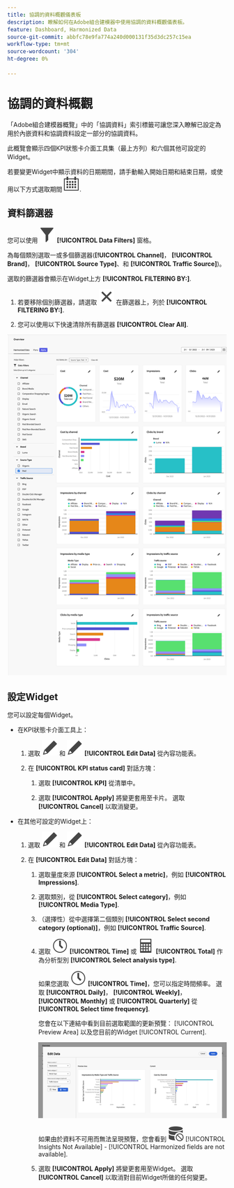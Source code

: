 ```yaml
---
title: 協調的資料概觀儀表板
description: 瞭解如何在Adobe組合建模器中使用協調的資料概觀儀表板。
feature: Dashboard, Harmonized Data
source-git-commit: abbfc78e9fa774a240d000131f35d3dc257c15ea
workflow-type: tm+mt
source-wordcount: '304'
ht-degree: 0%

---
```



# 協調的資料概觀

「Adobe組合建模器概覽」中的「協調資料」索引標籤可讓您深入瞭解已設定為用於內嵌資料和協調資料設定一部分的協調資料。

此概覽會顯示四個KPI狀態卡介面工具集（最上方列）和六個其他可設定的Widget。

若要變更Widget中顯示資料的日期期間，請手動輸入開始日期和結束日期，或使用以下方式選取期間 ![行事曆](../assets/icons/Calendar.svg).

## 資料篩選器

您可以使用 ![篩選](../assets/icons/Filter.svg) **[!UICONTROL Data Filters]** 窗格。

為每個類別選取一或多個篩選器(**[!UICONTROL Channel]**， **[!UICONTROL Brand]**， **[!UICONTROL Source Type]**、和 **[!UICONTROL Traffic Source]**)。

選取的篩選器會顯示在Widget上方 **[!UICONTROL FILTERING BY:]**.

1. 若要移除個別篩選器，請選取 ![關閉](../assets/icons/Close.svg) 在篩選器上，列於 **[!UICONTROL FILTERING BY:]**.

1. 您可以使用以下快速清除所有篩選器 **[!UICONTROL Clear All]**.

![協調的資料概觀](../assets/harmonized-data-overview.png)


## 設定Widget

您可以設定每個Widget。

* 在KPI狀態卡介面工具上：

   1. 選取 ![編輯](../assets/icons/Edit.svg) 和 ![編輯](../assets/icons/Edit.svg) **[!UICONTROL Edit Data]** 從內容功能表。

   1. 在 **[!UICONTROL KPI status card]** 對話方塊：

      1. 選取 **[!UICONTROL KPI]** 從清單中。

      1. 選取 **[!UICONTROL Apply]** 將變更套用至卡片。 選取 **[!UICONTROL Cancel]** 以取消變更。

* 在其他可設定的Widget上：

   1. 選取 ![編輯](../assets/icons/Edit.svg) 和 ![編輯](../assets/icons/Edit.svg) **[!UICONTROL Edit Data]** 從內容功能表。

   1. 在 **[!UICONTROL Edit Data]** 對話方塊：

      1. 選取量度來源 **[!UICONTROL Select a metric]**，例如 **[!UICONTROL Impressions]**.
      1. 選取類別，從 **[!UICONTROL Select category]**，例如 **[!UICONTROL Media Type]**.
      1. （選擇性）從中選擇第二個類別 **[!UICONTROL Select second category (optional)]**，例如 **[!UICONTROL Traffic Source]**.
      1. 選取 ![時鐘](../assets/icons/Clock.svg) **[!UICONTROL Time]** 或 ![電腦](../assets/icons/Calculator.svg) **[!UICONTROL Total]** 作為分析型別 **[!UICONTROL Select analysis type]**.

         如果您選取 ![時鐘](../assets/icons/Clock.svg) **[!UICONTROL Time]**，您可以指定時間頻率。 選取 **[!UICONTROL Daily]**， **[!UICONTROL Weekly]**， **[!UICONTROL Monthly]** 或 **[!UICONTROL Quarterly]** 從 **[!UICONTROL Select time frequency]**.

         您會在以下連結中看到目前選取範圍的更新預覽： [!UICONTROL Preview Area] 以及您目前的Widget [!UICONTROL Current].

         ![編輯協調的資料Widget](../assets/edit-harmonized-data-widget.png)

         如果由於資料不可用而無法呈現預覽，您會看到 ![資料錯誤](../assets/icons/DataUnavailable.svg) [!UICONTROL Insights Not Available] - [!UICONTROL Harmonized fields are not available].

      1. 選取 **[!UICONTROL Apply]** 將變更套用至Widget。 選取 **[!UICONTROL Cancel]** 以取消對目前Widget所做的任何變更。

